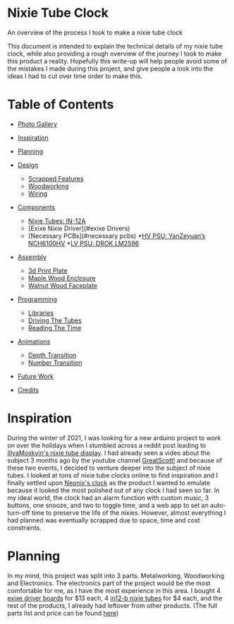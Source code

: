 # Nixie Tube Clock
An overview of the process I took to make a nixie tube clock 

This document is intended to explain the technical details of my nixie tube clock, while also providing a rough overview of the journey I took to make this product a reality. Hopefully this write-up will help people avoid some of the mistakes I made during this project, and give people a look into the ideas I had to cut over time order to make this. 

# Table of Contents
*   [Photo Gallery](#photo-gallery)
*   [Inspiration](#inspiration)
*   [Planning](#planning)
*   [Design](#design)
    *   [Scrapped Features](#scrapped-feature) 
    *   [Woodworking](#woodworking)
    *   [Wiring](#wiring)
*   [Components](#components)
    *   [Nixie Tubes: IN-12A](#nixie-tubes-in-12a)
    *   [Exixe Nixie Driver](#exixe Drivers)
    *   [Necessary PCBs](#necessary pcbs)
         *[HV PSU: YanZeyuan’s NCH6100HV](#hv-psu-yanzeyuans-nch6100hv)
         *[LV PSU: DROK LM2596](#lv-psu-drok-lm2596)
       
*   [Assembly](#assembly)
    *   [3d Print Plate](#3d-print-plate-for-pcbs)
    *   [Maple Wood Enclosure](#maple-wood-enclosure)
    *   [Walnut Wood Faceplate](#faceplate)
*   [Programming](#programming)
    *   [Libraries](#requirements)
    *   [Driving The Tubes](#tube-driving)
    *   [Reading The Time](#RTC)
*   [Animations](#animations)
    *   [Depth Transition](#depth-transition)
    *   [Number Transition](#number-transition)
*   [Future Work](#future-work)
*   [Credits](#credits)

# Inspiration
During the winter of 2021, I was looking for a new arduino project to work on over the holidays when I stumbled across a reddit post leading to [IllyaMoskvin's nixie tube display](https://github.com/IllyaMoskvin/nixie-counter). I had already seen a video about the subject 3 months ago by the youtube channel [GreatScott!](https://www.youtube.com/watch?v=ObgmVNV1Kfg) and because of these two events, I decided to venture deeper into the subject of nixie tubes. I looked at tons of nixie tube clocks online to find inspiration and I finally settled upon [Neonix's clock](https://www.etsy.com/listing/931590165/nixie-tube-clock-neonix-412-customizable?ga_order=most_relevant&ga_search_type=all&ga_view_type=gallery&ga_search_query=nixie+tube+clock&ref=sc_gallery-1-5&plkey=ac1318e828d258e6cba0e64b21e83669887453da%3A931590165&frs=1&sts=1) as the product I wanted to emulate because it looked the most polished out of any clock I had seen so far. In my ideal world, the clock had an alarm function with custom music, 3 buttons, one snooze, and two to toggle time, and a web app to set an auto-turn-off time to preserve the life of the nixies. However, almost everything I had planned was eventually scrapped due to space, time and cost constraints. 

# Planning 
In my mind, this project was split into 3 parts. Metalworking, Woodworking and Electronics. The electronics part of the project would be the most comfortable for me, as I have the most experience in this area. I bought 4 [exixe driver boards](https://www.tindie.com/products/dekuNukem/exixe-miniture-nixie-tube-driver-modules/#product-reviews) for $13 each, 4 [in12-b nixie tubes](https://www.ebay.com/itm/131964707917?hash=item1eb9b5a44d:g:C3cAAOSwmLlX-i1o) for $4 each, and the rest of the products, I already had leftover from other products. (The full parts list and price can be found [here](https://docs.google.com/spreadsheets/d/13VwZzKPhzOkpslhoitIj5g3k4Q4i2Dl7qZcKzXsNUyM/edit?usp=sharing))

